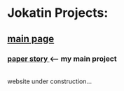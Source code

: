 <head>
  <link rel="stylesheet" href="style.css">
</head>
<body>
<h1>
Jokatin Projects:
</h1>
<h2>
<a href = "https://google.com"> main page </a>
</h2>
<h3>
<a href = "https://jokatin.itch.io/paper-story"> paper story </a>  <-- my main project 
</h3>
<br>
website under construction...
</body>
